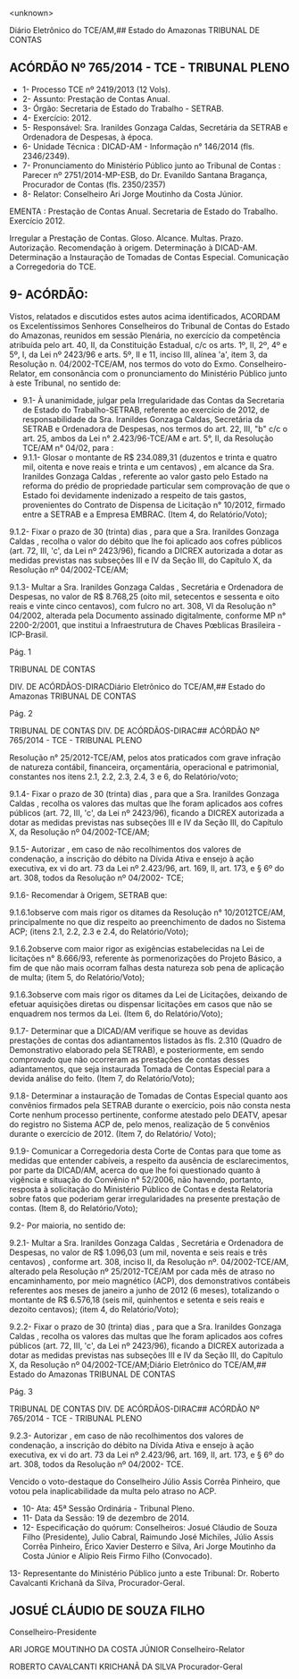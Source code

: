&lt;unknown&gt;

Diário Eletrônico do TCE/AM,## Estado do Amazonas TRIBUNAL DE CONTAS

## ACÓRDÃO Nº 765/2014 - TCE - TRIBUNAL PLENO

- 1- Processo TCE nº 2419/2013 (12 Vols).
- 2- Assunto: Prestação de Contas Anual.
- 3- Órgão: Secretaria de Estado do Trabalho - SETRAB.
- 4- Exercício: 2012.
- 5- Responsável: Sra. Iranildes Gonzaga Caldas, Secretária da SETRAB e Ordenadora de Despesas, à época.
- 6- Unidade Técnica : DICAD-AM - Informação n° 146/2014 (fls. 2346/2349).
- 7-  Pronunciamento  do  Ministério  Público  junto  ao  Tribunal  de  Contas :  Parecer  nº 2751/2014-MP-ESB,  do  Dr.  Evanildo  Santana  Bragança,  Procurador  de  Contas  (fls. 2350/2357)
- 8- Relator: Conselheiro Ari Jorge Moutinho da Costa Júnior.

EMENTA : Prestação de Contas Anual. Secretaria  de  Estado  do  Trabalho.  Exercício 2012.

Irregular a Prestação de Contas. Gloso. Alcance. Multas. Prazo. Autorização. Recomendação  à  origem. Determinação à DICAD-AM.  Determinação  a  Instauração  de Tomadas de Contas Especial. Comunicação a Corregedoria do TCE.

## 9- ACÓRDÃO:

Vistos, relatados e discutidos estes autos acima identificados, ACORDAM os Excelentíssimos Senhores Conselheiros do Tribunal de Contas do Estado do Amazonas, reunidos  em  sessão  Plenária,  no  exercício  da  competência  atribuída  pelo  art.  40,  II,  da Constituição Estadual, c/c os arts. 1º, II, 2º, 4º e 5º, I, da Lei nº 2423/96 e arts. 5º, II e 11, inciso III, alínea 'a', item 3, da Resolução n. 04/2002-TCE/AM, nos termos do voto do Exmo. Conselheiro-Relator, em consonância com o pronunciamento do Ministério Público junto à este Tribunal, no sentido de:

- 9.1-  À unanimidade, julgar pela Irregularidade das Contas da Secretaria de Estado do Trabalho-SETRAB, referente ao exercício de 2012, de responsabilidade da Sra. Iranildes Gonzaga Caldas, Secretária da SETRAB e Ordenadora de Despesas, nos termos do art. 22, III, "b" c/c o art. 25, ambos da Lei n° 2.423/96-TCE/AM e art. 5°, II, da Resolução TCE/AM n° 04/02, para :
- 9.1.1-  Glosar o montante de R$ 234.089,31 (duzentos e trinta e quatro mil, oitenta e  nove reais  e  trinta e  um  centavos) ,  em alcance da  Sra. Iranildes Gonzaga Caldas , referente ao valor gasto pelo Estado na reforma do prédio de propriedade particular sem comprovação de que o Estado foi devidamente indenizado a respeito de tais gastos, provenientes do Contrato de Dispensa de Licitação n° 10/2012, firmado entre a SETRAB e a Empresa EMBRAC. (Item 4, do Relatório/Voto);

9.1.2- Fixar o prazo de 30 (trinta) dias , para que a Sra. Iranildes Gonzaga Caldas , recolha o valor do débito que lhe foi aplicado aos cofres públicos (art. 72, III, 'c', da Lei nº 2423/96), ficando a DICREX autorizada a dotar as medidas previstas nas subseções III e IV da Seção III, do Capítulo X, da Resolução nº 04/2002-TCE/AM;

9.1.3- Multar a Sra. Iranildes Gonzaga Caldas , Secretária e Ordenadora de Despesas,  no  valor  de R$  8.768,25 (oito mil, setecentos e sessenta e oito reais e vinte cinco  centavos),  com  fulcro  no  art.  308,  VI  da  Resolução  n°  04/2002,  alterada  pela Documento assinado digitalmente, conforme MP n° 2200-2/2001, que institui a Infraestrutura de Chaves Pœblicas Brasileira - ICP-Brasil.

Pág. 1

TRIBUNAL DE CONTAS

DIV. DE ACÓRDÃOS-DIRACDiário Eletrônico do TCE/AM,## Estado do Amazonas TRIBUNAL DE CONTAS

Pág. 2

TRIBUNAL DE CONTAS DIV. DE ACÓRDÃOS-DIRAC## ACÓRDÃO Nº 765/2014 - TCE - TRIBUNAL PLENO

Resolução  n°  25/2012-TCE/AM,  pelos  atos  praticados  com  grave  infração  de  natureza contábil, financeira, orçamentária, operacional e patrimonial, constantes nos itens 2.1, 2.2, 2.3, 2.4, 3 e 6, do Relatório/voto;

9.1.4- Fixar o prazo de 30 (trinta) dias , para que a Sra. Iranildes Gonzaga Caldas , recolha os valores das multas que lhe foram aplicados aos cofres públicos (art. 72, III,  'c',  da  Lei  nº  2423/96),  ficando  a  DICREX autorizada a dotar as medidas previstas nas subseções III e IV da Seção III, do Capítulo X, da Resolução nº 04/2002-TCE/AM;

9.1.5- Autorizar , em caso de não recolhimentos dos valores de condenação, a inscrição do débito na Dívida Ativa e ensejo à ação executiva, ex vi do  art.  73  da  Lei  nº 2.423/96, art. 169, II, art. 173, e § 6º do art. 308, todos da Resolução nº 04/2002- TCE;

9.1.6- Recomendar à Origem, SETRAB que:

9.1.6.1observe  com  mais  rigor  os  ditames  da  Resolução  n°  10/2012TCE/AM, principalmente no que diz respeito ao preenchimento de dados no Sistema ACP; (itens 2.1, 2.2, 2.3 e 2.4, do Relatório/Voto);

9.1.6.2observe  com  maior  rigor  as  exigências  estabelecidas  na  Lei  de licitações n° 8.666/93, referente às pormenorizações do Projeto Básico, a fim de que  não mais  ocorram  falhas  desta natureza  sob pena de aplicação de  multa; (item 5, do Relatório/Voto);

9.1.6.3observe com mais rigor os ditames da Lei de Licitações, deixando de efetuar aquisições diretas ou dispensar licitações em casos que não se enquadrem nos termos da Lei. (Item 6, do Relatório/Voto);

9.1.7- Determinar que a DICAD/AM verifique se houve as devidas prestações de contas dos adiantamentos listados às fls. 2.310 (Quadro de Demonstrativo elaborado pela SETRAB), e posteriormente, em sendo comprovado que não ocorreram as prestações de contas  desses  adiantamentos,  que  seja  instaurada  Tomada  de  Contas  Especial  para  a devida análise do feito. (Item 7, do Relatório/Voto);

9.1.8- Determinar a instauração de Tomadas de Contas Especial quanto aos convênios firmados pela SETRAB durante o exercício, pois não consta nesta Corte nenhum processo pertinente, conforme atestado pelo DEATV, apesar do registro no Sistema ACP de, pelo menos, realização de 5 convênios durante o exercício de 2012. (Item 7, do Relatório/ Voto);

9.1.9- Comunicar a Corregedoria desta Corte de Contas para  que tome as medidas  que  entender  cabíveis,  a  respeito  da  ausência  de  esclarecimentos,  por  parte  da DICAD/AM, acerca do que lhe foi questionado quanto à vigência e situação do Convênio n° 52/2006,  não havendo, portanto, resposta à solicitação do  Ministério Público de Contas e desta  Relatoria  sobre  fatos  que  poderiam  gerar  irregularidades  na  presente  prestação  de contas. (Item 8, do Relatório/Voto);

9.2- Por maioria, no sentido de:

9.2.1- Multar a Sra. Iranildes Gonzaga Caldas , Secretária e Ordenadora de Despesas,  no  valor  de R$  1.096,03  (um  mil,  noventa  e  seis  reais e  três  centavos) , conforme art. 308, inciso II, da Resolução nº. 04/2002-TCE/AM, alterado pela Resolução nº 25/2012-TCE/AM por cada  mês de atraso no  encaminhamento, por meio magnético (ACP), dos demonstrativos contábeis referentes aos meses de janeiro a junho de 2012 (6 meses),  totalizando  o  montante  de R$  6.576,18 (seis  mil,  quinhentos  e  setenta  e  seis reais e dezoito centavos); (item 4, do Relatório/Voto);

9.2.2- Fixar o prazo de 30 (trinta) dias , para que a Sra. Iranildes Gonzaga Caldas , recolha os valores das multas que lhe foram aplicados aos cofres públicos (art. 72, III,  'c',  da  Lei  nº  2423/96),  ficando  a  DICREX autorizada a dotar as medidas previstas nas subseções III e IV da Seção III, do Capítulo X, da Resolução nº 04/2002-TCE/AM;Diário Eletrônico do TCE/AM,## Estado do Amazonas TRIBUNAL DE CONTAS

Pág. 3

TRIBUNAL DE CONTAS DIV. DE ACÓRDÃOS-DIRAC## ACÓRDÃO Nº 765/2014 - TCE - TRIBUNAL PLENO

9.2.3- Autorizar , em caso de não recolhimentos dos valores de condenação, a inscrição do débito na Dívida Ativa e ensejo à ação executiva, ex vi do  art.  73  da  Lei  nº 2.423/96, art. 169, II, art. 173, e § 6º do art. 308, todos da Resolução nº 04/2002- TCE.

Vencido  o  voto-destaque  do  Conselheiro  Júlio  Assis  Corrêa  Pinheiro,  que votou pela inaplicabilidade da multa pelo atraso no ACP.

- 10- Ata: 45ª Sessão Ordinária - Tribunal Pleno.
- 11- Data da Sessão: 19 de dezembro de 2014.
- 12- Especificação do quórum: Conselheiros: Josué Cláudio de Souza Filho (Presidente), Julio Cabral, Raimundo José Michiles, Júlio Assis Corrêa Pinheiro, Érico Xavier Desterro e Silva, Ari Jorge Moutinho da Costa Júnior e Alípio Reis Firmo Filho (Convocado).

13- Representante do Ministério Público junto a este Tribunal: Dr. Roberto Cavalcanti Krichanã da Silva, Procurador-Geral.

## JOSUÉ CLÁUDIO DE SOUZA FILHO

Conselheiro-Presidente

ARI JORGE MOUTINHO DA COSTA JÚNIOR Conselheiro-Relator

ROBERTO CAVALCANTI KRICHANÃ DA SILVA Procurador-Geral